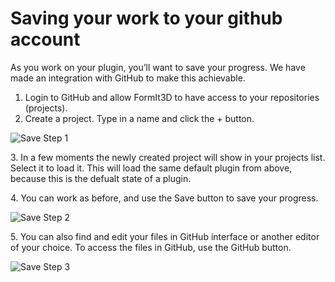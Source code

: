 # Saving your work to your github account

As you work on your plugin, you’ll want to save your progress. We have made an integration with GitHub to make this achievable.

1. Login to GitHub and allow FormIt3D to have access to your repositories (projects).
2. Create a project. Type in a name and click the + button.

![Save Step 1](https://formit3d.github.io/PluginPlayground/images/save1.png)

3\. In a few moments the newly created project will show in your projects list. Select it to load it. This will load the same default plugin from above, because this is the defualt state of a plugin.

4\. You can work as before, and use the Save button to save your progress.

![Save Step 2](https://formit3d.github.io/PluginPlayground/images/save2.png)

5\. You can also find and edit your files in GitHub interface or another editor of your choice. To access the files in GitHub, use the GitHub button.

![Save Step 3](https://formit3d.github.io/PluginPlayground/images/save3.png)

###
